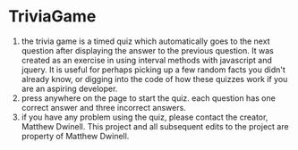 # TriviaGame
1. the trivia game is a timed quiz which automatically goes to the next question after displaying the answer to the previous question.
It was created as an exercise in using interval methods with javascript and jquery. It is useful for perhaps picking up a few random facts you didn't already know, or digging into the code of how these quizzes work if you are an aspiring developer. 
2. press anywhere on the page to start the quiz. each question has one correct answer and three incorrect answers.
3. if you have any problem using the quiz, please contact the creator, Matthew Dwinell. This project and all subsequent edits to the project are property of Matthew Dwinell.

